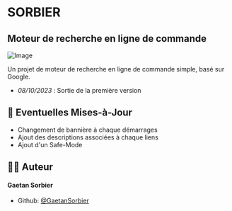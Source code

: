 # SORBIER 
## Moteur de recherche en ligne de commande

![Image](https://zupimages.net/up/23/40/h287.png)
        
Un projet de moteur de recherche en ligne de commande simple, basé sur Google.

- *08/10/2023* : Sortie de la première version

## 🔺 Eventuelles Mises-à-Jour 
- Changement de bannière à chaque démarrages
- Ajout des descriptions associées à chaque liens
- Ajout d'un Safe-Mode 

## 🧑‍💻 Auteur
#### Gaetan Sorbier

- Github: [@GaetanSorbier](https://github.com/GaetanSorbier)
